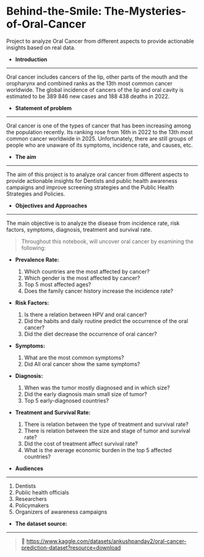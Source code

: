 # Behind-the-Smile: The-Mysteries-of-Oral-Cancer
Project to analyze Oral Cancer from different aspects to provide actionable insights based on real data.

- **Introduction**
---
Oral cancer includes cancers of the lip, other parts of the mouth and the oropharynx and combined ranks as the 13th most common cancer worldwide. The global incidence of cancers of the lip and oral cavity is estimated to be 389 846 new cases and 188 438 deaths in 2022.

- **Statement of problem**
---
Oral cancer is one of the types of cancer that has been increasing among the population recently. Its ranking rose from 16th in 2022 to the 13th most common cancer worldwide in 2025. Unfortunately, there are still groups of people who are unaware of its symptoms, incidence rate, and causes, etc.

- **The aim**
---
The aim of this project is to analyze oral cancer from different aspects to provide actionable insights for Dentists and public health awareness campaigns and improve screening strategies and the Public Health Strategies and Policies.

- **Objectives and Approaches**
---
The main objective is to analyze the disease from incidence rate, risk factors, symptoms, diagnosis, treatment and survival rate.

> Throughout this notebook, will uncover oral cancer by examining the following:

- **Prevalence Rate:**
  1. Which countries are the most affected by cancer?
  2. Which gender is the most affected by cancer?
  3. Top 5 most affected ages?
  4. Does the family cancer history increase the incidence rate?

- **Risk Factors:**
  1. Is there a relation between HPV and oral cancer?
  2. Did the habits and daily routine predict the occurrence of the oral cancer?
  3. Did the diet decrease the occurrence of oral cancer?

- **Symptoms:**
  1. What are the most common symptoms?
  2. Did All oral cancer show the same symptoms?

- **Diagnosis:**
  1. When was the tumor mostly diagnosed and in which size?
  2. Did the early diagnosis main small size of tumor?
  3. Top 5 early-diagnosed countries?

- **Treatment and Survival Rate:**
  1. There is relation between the type of treatment and survival rate?
  2. There is relation between the size and stage of tumor and survival rate?
  3. Did the cost of treatment affect survival rate?
  4. What is the average economic burden in the top 5 affected countries?

- **Audiences**
---
  1. Dentists
  2. Public health officials
  3. Researchers
  4. Policymakers
  5. Organizers of awareness campaigns

- **The dataset source:**
---
> 🔗 https://www.kaggle.com/datasets/ankushpanday2/oral-cancer-prediction-dataset?resource=download
